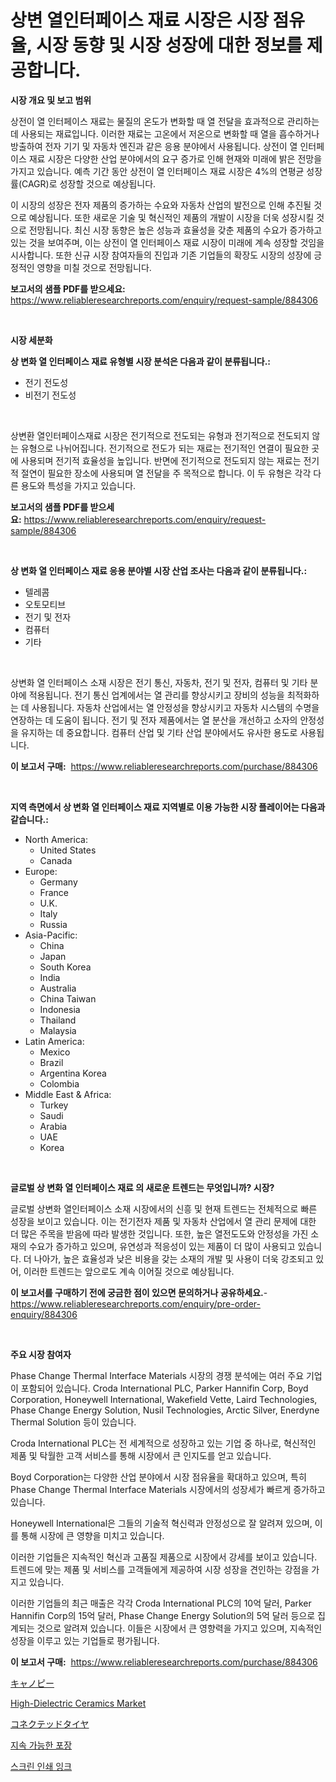 <p><h1>상변 열인터페이스 재료 시장은 시장 점유율, 시장 동향 및 시장 성장에 대한 정보를 제공합니다.</h1></p><p><strong>시장 개요 및 보고 범위</strong></p>
<p><p>상전이 열 인터페이스 재료는 물질의 온도가 변화할 때 열 전달을 효과적으로 관리하는 데 사용되는 재료입니다. 이러한 재료는 고온에서 저온으로 변화할 때 열을 흡수하거나 방출하여 전자 기기 및 자동차 엔진과 같은 응용 분야에서 사용됩니다. 상전이 열 인터페이스 재료 시장은 다양한 산업 분야에서의 요구 증가로 인해 현재와 미래에 밝은 전망을 가지고 있습니다. 예측 기간 동안 상전이 열 인터페이스 재료 시장은 4%의 연평균 성장률(CAGR)로 성장할 것으로 예상됩니다.</p><p>이 시장의 성장은 전자 제품의 증가하는 수요와 자동차 산업의 발전으로 인해 추진될 것으로 예상됩니다. 또한 새로운 기술 및 혁신적인 제품의 개발이 시장을 더욱 성장시킬 것으로 전망됩니다. 최신 시장 동향은 높은 성능과 효율성을 갖춘 제품의 수요가 증가하고 있는 것을 보여주며, 이는 상전이 열 인터페이스 재료 시장이 미래에 계속 성장할 것임을 시사합니다. 또한 신규 시장 참여자들의 진입과 기존 기업들의 확장도 시장의 성장에 긍정적인 영향을 미칠 것으로 전망됩니다.</p></p>
<p><strong>보고서의 샘플 PDF를 받으세요:</strong> <a href="https://www.reliableresearchreports.com/enquiry/request-sample/884306">https://www.reliableresearchreports.com/enquiry/request-sample/884306</a></p>
<p>&nbsp;</p>
<p><strong>시장 세분화</strong></p>
<p><strong>상 변화 열 인터페이스 재료 유형별 시장 분석은 다음과 같이 분류됩니다.:</strong></p>
<p><ul><li>전기 전도성</li><li>비전기 전도성</li></ul></p>
<p>&nbsp;</p>
<p><p>상변환 열인터페이스재료 시장은 전기적으로 전도되는 유형과 전기적으로 전도되지 않는 유형으로 나뉘어집니다. 전기적으로 전도가 되는 재료는 전기적인 연결이 필요한 곳에 사용되며 전기적 효율성을 높입니다. 반면에 전기적으로 전도되지 않는 재료는 전기적 절연이 필요한 장소에 사용되며 열 전달을 주 목적으로 합니다. 이 두 유형은 각각 다른 용도와 특성을 가지고 있습니다.</p></p>
<p><strong>보고서의 샘플 PDF를 받으세요:</strong>&nbsp;<a href="https://www.reliableresearchreports.com/enquiry/request-sample/884306">https://www.reliableresearchreports.com/enquiry/request-sample/884306</a></p>
<p>&nbsp;</p>
<p><strong> 상 변화 열 인터페이스 재료 응용 분야별 시장 산업 조사는 다음과 같이 분류됩니다.:</strong></p>
<p><ul><li>텔레콤</li><li>오토모티브</li><li>전기 및 전자</li><li>컴퓨터</li><li>기타</li></ul></p>
<p>&nbsp;</p>
<p><p>상변화 열 인터페이스 소재 시장은 전기 통신, 자동차, 전기 및 전자, 컴퓨터 및 기타 분야에 적용됩니다. 전기 통신 업계에서는 열 관리를 향상시키고 장비의 성능을 최적화하는 데 사용됩니다. 자동차 산업에서는 열 안정성을 향상시키고 자동차 시스템의 수명을 연장하는 데 도움이 됩니다. 전기 및 전자 제품에서는 열 분산을 개선하고 소자의 안정성을 유지하는 데 중요합니다. 컴퓨터 산업 및 기타 산업 분야에서도 유사한 용도로 사용됩니다.</p></p>
<p><strong>이 보고서 구매:</strong>&nbsp; <a href="https://www.reliableresearchreports.com/purchase/884306">https://www.reliableresearchreports.com/purchase/884306</a></p>
<p>&nbsp;</p>
<p><strong>지역 측면에서 상 변화 열 인터페이스 재료 지역별로 이용 가능한 시장 플레이어는 다음과 같습니다.:</strong></p>
<p><ul>
    <li>
        North America:
        <ul>
            <li>United States</li>
            <li>Canada</li>
        </ul>
    </li>
    <li>
        Europe:
        <ul>
            <li>Germany</li>
            <li>France</li>
            <li>U.K.</li>
            <li>Italy</li>
            <li>Russia</li>
        </ul>
    </li>
    <li>
        Asia-Pacific:
        <ul>
            <li>China</li>
            <li>Japan</li>
            <li>South Korea</li>
            <li>India</li>
            <li>Australia</li>
            <li>China Taiwan</li>
            <li>Indonesia</li>
            <li>Thailand</li>
            <li>Malaysia</li>
        </ul>
    </li>
    <li>
        Latin America:
        <ul>
            <li>Mexico</li>
            <li>Brazil</li>
            <li>Argentina Korea</li>
            <li>Colombia</li>
        </ul>
    </li>
    <li>
        Middle East & Africa:
        <ul>
            <li>Turkey</li>
            <li>Saudi</li>
            <li>Arabia</li>
            <li>UAE</li>
            <li>Korea</li>
        </ul>
    </li>
    </ul></p>
<p>&nbsp;</p>
<p><strong>글로벌 상 변화 열 인터페이스 재료 의 새로운 트렌드는 무엇입니까? 시장?</strong></p>
<p><p>글로벌 상변화 열인터페이스 소재 시장에서의 신흥 및 현재 트렌드는 전체적으로 빠른 성장을 보이고 있습니다. 이는 전기전자 제품 및 자동차 산업에서 열 관리 문제에 대한 더 많은 주목을 받음에 따라 발생한 것입니다. 또한, 높은 열전도도와 안정성을 가진 소재의 수요가 증가하고 있으며, 유연성과 적응성이 있는 제품이 더 많이 사용되고 있습니다. 더 나아가, 높은 효율성과 낮은 비용을 갖는 소재의 개발 및 사용이 더욱 강조되고 있어, 이러한 트렌드는 앞으로도 계속 이어질 것으로 예상됩니다.</p></p>
<p><strong>이 보고서를 구매하기 전에 궁금한 점이 있으면 문의하거나 공유하세요.</strong>- <a href="https://www.reliableresearchreports.com/enquiry/pre-order-enquiry/884306">https://www.reliableresearchreports.com/enquiry/pre-order-enquiry/884306</a></p>
<p>&nbsp;</p>
<p><strong>주요 시장 참여자</strong></p>
<p><p>Phase Change Thermal Interface Materials 시장의 경쟁 분석에는 여러 주요 기업이 포함되어 있습니다. Croda International PLC, Parker Hannifin Corp, Boyd Corporation, Honeywell International, Wakefield Vette, Laird Technologies, Phase Change Energy Solution, Nusil Technologies, Arctic Silver, Enerdyne Thermal Solution 등이 있습니다.</p><p>Croda International PLC는 전 세계적으로 성장하고 있는 기업 중 하나로, 혁신적인 제품 및 탁월한 고객 서비스를 통해 시장에서 큰 인지도를 얻고 있습니다.</p><p>Boyd Corporation는 다양한 산업 분야에서 시장 점유율을 확대하고 있으며, 특히 Phase Change Thermal Interface Materials 시장에서의 성장세가 빠르게 증가하고 있습니다.</p><p>Honeywell International은 그들의 기술적 혁신력과 안정성으로 잘 알려져 있으며, 이를 통해 시장에 큰 영향을 미치고 있습니다.</p><p>이러한 기업들은 지속적인 혁신과 고품질 제품으로 시장에서 강세를 보이고 있습니다. 트렌드에 맞는 제품 및 서비스를 고객들에게 제공하여 시장 성장을 견인하는 강점을 가지고 있습니다.</p><p>이러한 기업들의 최근 매출은 각각 Croda International PLC의 10억 달러, Parker Hannifin Corp의 15억 달러, Phase Change Energy Solution의 5억 달러 등으로 집계되는 것으로 알려져 있습니다. 이들은 시장에서 큰 영향력을 가지고 있으며, 지속적인 성장을 이루고 있는 기업들로 평가됩니다.</p></p>
<p><strong>이 보고서 구매:</strong>&nbsp;&nbsp;<a href="https://www.reliableresearchreports.com/purchase/884306">https://www.reliableresearchreports.com/purchase/884306</a></p>
<p><p><a href="https://medium.com/@alyle7648/%E3%82%AD%E3%83%A3%E3%83%8E%E3%83%94%E3%83%BC%E5%B8%82%E5%A0%B4-2031%E5%B9%B4%E3%81%BE%E3%81%A7%E3%81%AE%E3%83%88%E3%83%AC%E3%83%B3%E3%83%89-%E4%BA%88%E6%B8%AC-%E7%AB%B6%E4%BA%89%E5%88%86%E6%9E%90-b2a63acf1caa">キャノピー</a></p><p><a href="https://github.com/prosalinda88/Market-Research-Report-List-3/blob/main/high-dielectric-ceramics-market.md">High-Dielectric Ceramics Market</a></p><p><a href="https://medium.com/@abdielkilback/%E9%80%A3%E5%8B%95%E3%82%BF%E3%82%A4%E3%83%A4%E5%B8%82%E5%A0%B4%E3%81%AF%E5%B8%82%E5%A0%B4%E3%82%B7%E3%82%A7%E3%82%A2-%E5%B8%82%E5%A0%B4%E3%83%88%E3%83%AC%E3%83%B3%E3%83%89-%E5%B8%82%E5%A0%B4%E6%88%90%E9%95%B7%E3%81%AB%E9%96%A2%E3%81%99%E3%82%8B%E6%83%85%E5%A0%B1%E3%82%92%E6%8F%90%E4%BE%9B%E3%81%97%E3%81%BE%E3%81%99-02327165a726">コネクテッドタイヤ</a></p><p><a href="https://medium.com/@jerrodhilll68/%EC%A7%80%EC%86%8D-%EA%B0%80%EB%8A%A5%ED%95%9C-%ED%8F%AC%EC%9E%A5-%EC%8B%9C%EC%9E%A5-%EA%B7%9C%EB%AA%A8-%EB%B0%8F-%EC%8B%9C%EC%9E%A5-%EB%8F%99%ED%96%A5-%EC%A0%84%EC%B2%B4-%EC%82%B0%EC%97%85-%EA%B0%9C%EC%9A%94-2024%EB%85%84%EB%B6%80%ED%84%B0-2031%EB%85%84-97ea8e0eef6f">지속 가능한 포장</a></p><p><a href="https://medium.com/@felipegrrady654556/%EC%8A%A4%ED%81%AC%EB%A6%B0-%EC%9D%B8%EC%87%84-%EC%9E%89%ED%81%AC-%EC%8B%9C%EC%9E%A5-%EB%8F%99%ED%96%A5-%EB%B0%8F-%EC%8B%9C%EC%9E%A5-%EB%B6%84%EC%84%9D%EC%9D%80-2024-2031%EB%85%84%EA%B9%8C%EC%A7%80-%EC%98%88%EC%B8%A1%EB%90%A9%EB%8B%88%EB%8B%A4-257faf9cc27e">스크린 인쇄 잉크</a></p></p>
